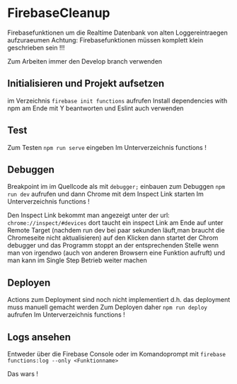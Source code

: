 # FirebaseCleanup
Firebasefunktionen um die Realtíme Datenbank von alten Loggereintraegen aufzuraeumen
Achtung: Firebasefunktionen müssen komplett klein geschrieben sein !!!

Zum Arbeiten immer den Develop branch verwenden


## Initialisieren und Projekt aufsetzen
im Verzeichnis ```firebase init functions``` aufrufen
Install dependencies with npm am Ende mit Y beantworten und Eslint auch verwenden

## Test
Zum Testen ```npm run serve``` eingeben
Im Unterverzeichnis functions !

## Debuggen
Breakpoint im  im Quellcode als mit  ```debugger;``` einbauen
zum Debuggen ```npm run dev``` aufrufen und dann Chrome mit dem Inspect Link starten
Im Unterverzeichnis functions !

Den Inspect Link bekommt man angezeigt unter der url: ```chrome://inspect/#devices``` 
dort taucht ein inspect Link am Ende auf unter Remote Target (nachdem run dev bei paar sekunden läuft,man braucht die Chromeseite nicht aktualisieren) 
auf den Klicken dann startet der Chrom debugger und das Programm stoppt an der entsprechenden Stelle wenn man von irgendwo (auch von anderen Browsern eine Funktion aufruft) 
und man kann im Single Step Betrieb weiter machen

## Deployen
Actions zum Deployment sind noch nicht implementiert d.h. das deployment muss manuell gemacht werden
Zum Deployen daher ```npm run deploy``` aufrufen
Im Unterverzeichnis functions !

## Logs ansehen
Entweder über die Firebase Console oder im Komandoprompt mit
```firebase functions:log --only <Funktionname>```


Das wars !
  